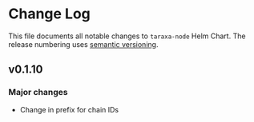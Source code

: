 # Change Log

This file documents all notable changes to `taraxa-node` Helm Chart. The release
numbering uses [semantic versioning](http://semver.org).



## v0.1.10

### Major changes

* Change in prefix for chain IDs
